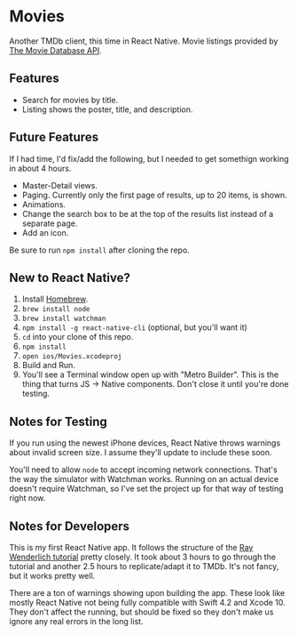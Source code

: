 # Movies
Another TMDb client, this time in React Native.
Movie listings provided by [The Movie Database API](https://www.themoviedb.org/documentation/api).

## Features

* Search for movies by title.
* Listing shows the poster, title, and description.

## Future Features

If I had time, I'd fix/add the following, but I needed to get somethign working in about 4 hours.

* Master-Detail views.
* Paging. Currently only the first page of results, up to 20 items, is shown.
* Animations.
* Change the search box to be at the top of the results list instead of a separate page.
* Add an icon.

Be sure to run `npm install` after cloning the repo.

## New to React Native?
1. Install [Homebrew](http://brew.sh/).
2. `brew install node`
3. `brew install watchman`
4. `npm install -g react-native-cli` (optional, but you'll want it)
5. `cd` into your clone of this repo.
6. `npm install`
7. `open ios/Movies.xcodeproj`
8. Build and Run.
9. You'll see a Terminal window open up with "Metro Builder". This is the thing that turns JS -> Native components.
   Don't close it until you're done testing.

## Notes for Testing

If you run using the newest iPhone devices, React Native throws warnings about invalid screen size. I assume
they'll update to include these soon.

You'll need to allow `node` to accept incoming network connections. That's the way the simulator with Watchman
works. Running on an actual device doesn't require Watchman, so I've set the project up for that way of testing
right now.

## Notes for Developers

This is my first React Native app. It follows the structure of the [Ray Wenderlich tutorial](https://www.raywenderlich.com/485-react-native-tutorial-building-ios-apps-with-javascript) pretty closely. It took about 3 hours to go through the tutorial and another 2.5 hours to replicate/adapt it to TMDb. It's not fancy, but it works pretty well.

There are a ton of warnings showing upon building the app. These look like mostly React Native not being fully
compatible with Swift 4.2 and Xcode 10. They don't affect the running, but should be fixed so they don't make us
ignore any real errors in the long list.



